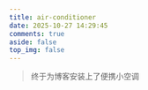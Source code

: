 ```yaml
---
title: air-conditioner
date: 2025-10-27 14:29:45
comments: true
aside: false
top_img: false
---
```


> 终于为博客安装上了便携小空调

<style>
.copyright-box a {
  border-bottom: none !important;
  padding: 0 !important;
}
</style>
<div id="air-conditioner-vue"></div>

<script defer data-pjax src='https://npm.elemecdn.com/anzhiyu-air-conditioner@1.0.1/index.3f125bc6.js'></script>

